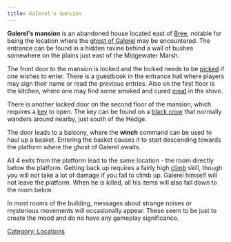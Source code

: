 ```yaml
---
title: Galerel's mansion
---
```


**Galerel's mansion** is an abandoned house located east of
[Bree](Bree "wikilink"), notable for being the location where the [ghost
of Galerel](ghost_of_Galerel "wikilink") may be encountered. The
entrance can be found in a hidden ravine behind a wall of bushes
somewhere on the plains just east of the Midgewater Marsh.

The front door to the mansion is locked and the locked needs to be
[picked](pick "wikilink") if one wishes to enter. There is a guestbook
in the entrance hall where players may sign their name or read the
previous entries. Also on the first floor is the kitchen, where one may
find some smoked and cured [meat](meat "wikilink") in the stove.

There is another locked door on the second floor of the mansion, which
requires a [key](tinted_brass_key "wikilink") to open. The key can be
found on a [black crow](black_crow "wikilink") that normally wanders
around nearby, just south of the Hedge.

The door leads to a balcony, where the **winch** command can be used to
haul up a basket. Entering the basket causes it to start descending
towards the platform where the ghost of Galerel awaits.

All 4 exits from the platform lead to the same location - the room
directly below the platform. Getting back up requires a fairly high
[climb](climb "wikilink") skill, though you will not take a lot of
damage if you fail to climb up. Galerel himself will not leave the
platform. When he is killed, all his items will also fall down to the
room below.

In most rooms of the building, messages about strange noises or
mysterious movements will occasionally appear. These seem to be just to
create the mood and do no have any gameplay significance.

[Category: Locations](Category:_Locations "wikilink")